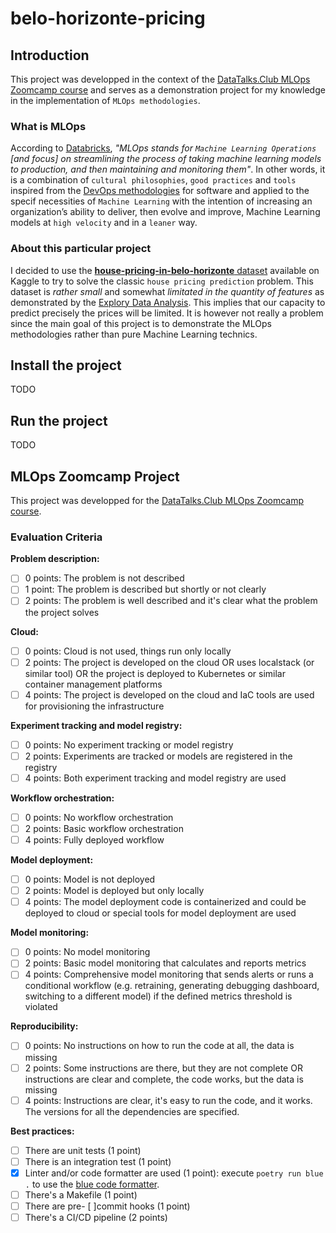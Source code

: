 # belo-horizonte-pricing
## Introduction
This project was developped in the context of the [DataTalks.Club MLOps Zoomcamp course](#mlops-zoomcamp-project) and serves as a demonstration project for my knowledge in the implementation of `MLOps methodologies`.

### What is MLOps
According to [Databricks](https://www.databricks.com/glossary/mlops), _"MLOps stands for `Machine Learning Operations` [and focus] on streamlining the process of taking machine learning models to production, and then maintaining and monitoring them"_. In other words, it is a combination of `cultural philosophies`, `good practices` and `tools` inspired from the [DevOps methodologies](https://aws.amazon.com/devops/what-is-devops/) for software and applied to the specif necessities of `Machine Learning` with the intention of increasing an organization’s ability to deliver, then evolve and improve, Machine Learning models at `high velocity` and in a `leaner` way.

### About this particular project
I decided to use the [**house-pricing-in-belo-horizonte** dataset](https://www.kaggle.com/datasets/guilherme26/house-pricing-in-belo-horizonte) available on Kaggle to try to solve the classic `house pricing prediction` problem. This dataset is _rather small_ and somewhat _limitated in the quantity of features_ as demonstrated by the [Explory Data Analysis](EDA.ipynb). This implies that our capacity to predict precisely the prices will be limited. It is however not really a problem since the main goal of this project is to demonstrate the MLOps methodologies rather than pure Machine Learning technics.

## Install the project
TODO

## Run the project
TODO

## MLOps Zoomcamp Project
This project was developped for the [DataTalks.Club MLOps Zoomcamp course](https://github.com/DataTalksClub/mlops-zoomcamp).

### Evaluation Criteria
**Problem description:**
- [ ] 0 points: The problem is not described
- [ ] 1 point: The problem is described but shortly or not clearly
- [ ] 2 points: The problem is well described and it's clear what the problem the project solves

**Cloud:**
- [ ] 0 points: Cloud is not used, things run only locally
- [ ] 2 points: The project is developed on the cloud OR uses localstack (or similar tool) OR the project is deployed to Kubernetes or similar container management platforms
- [ ] 4 points: The project is developed on the cloud and IaC tools are used for provisioning the infrastructure

**Experiment tracking and model registry:**
- [ ] 0 points: No experiment tracking or model registry
- [ ] 2 points: Experiments are tracked or models are registered in the registry
- [ ] 4 points: Both experiment tracking and model registry are used

**Workflow orchestration:**
- [ ] 0 points: No workflow orchestration
- [ ] 2 points: Basic workflow orchestration
- [ ] 4 points: Fully deployed workflow

**Model deployment:**
- [ ] 0 points: Model is not deployed
- [ ] 2 points: Model is deployed but only locally
- [ ] 4 points: The model deployment code is containerized and could be deployed to cloud or special tools for model deployment are used

**Model monitoring:**
- [ ] 0 points: No model monitoring
- [ ] 2 points: Basic model monitoring that calculates and reports metrics
- [ ] 4 points: Comprehensive model monitoring that sends alerts or runs a conditional workflow (e.g. retraining, generating debugging dashboard, switching to a different model) if the defined metrics threshold is violated

**Reproducibility:**
- [ ] 0 points: No instructions on how to run the code at all, the data is missing
- [ ] 2 points: Some instructions are there, but they are not complete OR instructions are clear and complete, the code works, but the data is missing
- [ ] 4 points: Instructions are clear, it's easy to run the code, and it works. The versions for all the dependencies are specified.

**Best practices:**
- [ ] There are unit tests (1 point)
- [ ] There is an integration test (1 point)
- [x] Linter and/or code formatter are used (1 point): execute `poetry run blue .` to use the [blue code formatter](https://pypi.org/project/blue/).
- [ ] There's a Makefile (1 point)
- [ ] There are pre- [ ]commit hooks (1 point)
- [ ] There's a CI/CD pipeline (2 points)
